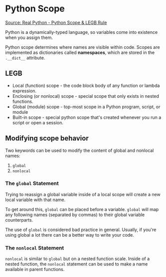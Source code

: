 # Python Scope

[Source: Real Python - Python Scope & LEGB Rule](https://realpython.com/python-scope-legb-rule/#understanding-scope)

Python is a dynamically-typed language, so variables come into existence when you assign them.

Python scope determines where names are visible within code. Scopes are implemented as dictionaries called **namespaces**, which are stored in the `.__dict__` attribute.

## LEGB

* Local (function) scope - the code block body of any function or lambda expression.
* Enclosing (or nonlocal) scope - special scope that only exists in nested functions.
* Global (module) scope - top-most scope in a Python program, script, or module
* Built-in scope - special python scope that's created whenever you run a script or open a session.

## Modifying scope behavior

Two keywords can be used to modify the content of global and nonlocal  names:

1. `global`
2. `nonlocal`

### The `global` Statement

Trying to reassign a global variable inside of a local scope will create a new local variable with that name.

To get around this, `global` can be placed before a variable. `global` will map any following names (separated by commas) to their global variable counterparts.

The use of `global` is considered bad practice in general. Usually, if you're using global a lot there can be a better way to write your code.

### The `nonlocal` Statement

`nonlocal` is similar to `global` but on a nested function scale. Inside of a nested function, the `nonlocal` statement can be used to make a name available in parent functions.
